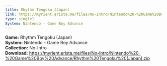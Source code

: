 ```yaml
---
title: Rhythm Tengoku (Japan)
link: https://myrient.erista.me/files/No-Intro/Nintendo%20-%20Game%20Boy%20Advance/Rhythm%20Tengoku%20(Japan).zip
type: single1
System: Nintendo - Game Boy Advance
---
```

<b>Game:</b> Rhythm Tengoku (Japan)<br>
<b>System:</b> Nintendo - Game Boy Advance<br>
<b>Collection:</b> No-Intro<br>
<b>Download:</b> https://myrient.erista.me/files/No-Intro/Nintendo%20-%20Game%20Boy%20Advance/Rhythm%20Tengoku%20(Japan).zip
